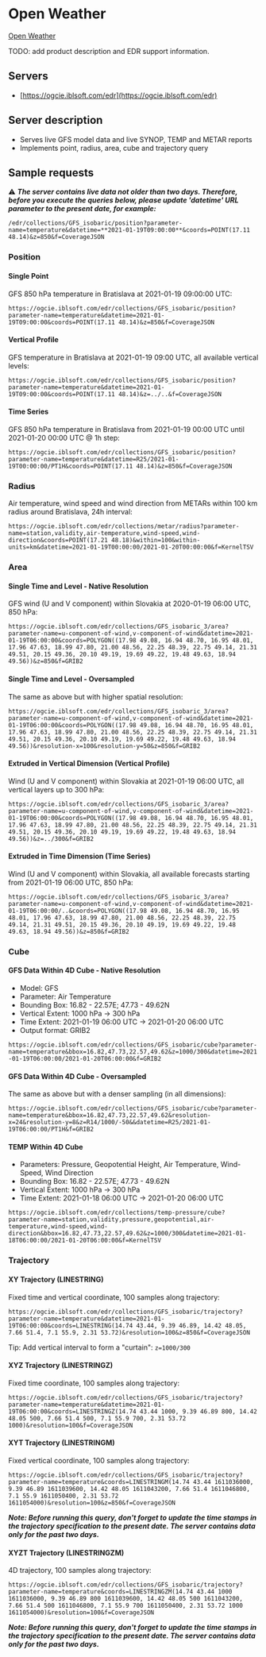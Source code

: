 # Open Weather

[Open Weather](https://www.iblsoft.com/products/open-weather)

TODO: add product description and EDR support information.

## Servers

- [https://ogcie.iblsoft.com/edr](https://ogcie.iblsoft.com/edr)

## Server description

- Serves live GFS model data and live SYNOP, TEMP and METAR reports
- Implements point, radius, area, cube and trajectory query

## Sample requests

:warning: ***The server contains live data not older than two days. Therefore, before you execute the queries below, please update 'datetime' URL parameter to the present date, for example:***

`/edr/collections/GFS_isobaric/position?parameter-name=temperature&datetime=**2021-01-19T09:00:00**&coords=POINT(17.11 48.14)&z=850&f=CoverageJSON`

### Position
#### Single Point
GFS 850 hPa temperature in Bratislava at 2021-01-19 09:00:00 UTC:

`https://ogcie.iblsoft.com/edr/collections/GFS_isobaric/position?parameter-name=temperature&datetime=2021-01-19T09:00:00&coords=POINT(17.11 48.14)&z=850&f=CoverageJSON`

#### Vertical Profile
GFS temperature in Bratislava at 2021-01-19 09:00 UTC, all available vertical levels:

`https://ogcie.iblsoft.com/edr/collections/GFS_isobaric/position?parameter-name=temperature&datetime=2021-01-19T09:00:00&coords=POINT(17.11 48.14)&z=../..&f=CoverageJSON`

#### Time Series
GFS 850 hPa temperature in Bratislava from 2021-01-19 00:00 UTC until 2021-01-20 00:00 UTC @ 1h step:

`https://ogcie.iblsoft.com/edr/collections/GFS_isobaric/position?parameter-name=temperature&datetime=R25/2021-01-19T00:00:00/PT1H&coords=POINT(17.11 48.14)&z=850&f=CoverageJSON`

### Radius
Air temperature, wind speed and wind direction from METARs within 100 km radius around Bratislava, 24h interval:

`https://ogcie.iblsoft.com/edr/collections/metar/radius?parameter-name=station,validity,air-temperature,wind-speed,wind-direction&coords=POINT(17.21 48.18)&within=100&within-units=km&datetime=2021-01-19T00:00:00/2021-01-20T00:00:00&f=KernelTSV`

### Area
#### Single Time and Level - Native Resolution
GFS wind (U and V component) within Slovakia at 2020-01-19 06:00 UTC, 850 hPa:

`https://ogcie.iblsoft.com/edr/collections/GFS_isobaric_3/area?parameter-name=u-component-of-wind,v-component-of-wind&datetime=2021-01-19T06:00:00&coords=POLYGON((17.98 49.08, 16.94 48.70, 16.95 48.01, 17.96 47.63, 18.99 47.80, 21.00 48.56, 22.25 48.39, 22.75 49.14, 21.31 49.51, 20.15 49.36, 20.10 49.19, 19.69 49.22, 19.48 49.63, 18.94 49.56))&z=850&f=GRIB2`

#### Single Time and Level - Oversampled
The same as above but with higher spatial resolution:

`https://ogcie.iblsoft.com/edr/collections/GFS_isobaric_3/area?parameter-name=u-component-of-wind,v-component-of-wind&datetime=2021-01-19T06:00:00&coords=POLYGON((17.98 49.08, 16.94 48.70, 16.95 48.01, 17.96 47.63, 18.99 47.80, 21.00 48.56, 22.25 48.39, 22.75 49.14, 21.31 49.51, 20.15 49.36, 20.10 49.19, 19.69 49.22, 19.48 49.63, 18.94 49.56))&resolution-x=100&resolution-y=50&z=850&f=GRIB2`

#### Extruded in Vertical Dimension (Vertical Profile)
Wind (U and V component) within Slovakia at 2021-01-19 06:00 UTC, all vertical layers up to 300 hPa:

`https://ogcie.iblsoft.com/edr/collections/GFS_isobaric_3/area?parameter-name=u-component-of-wind,v-component-of-wind&datetime=2021-01-19T06:00:00&coords=POLYGON((17.98 49.08, 16.94 48.70, 16.95 48.01, 17.96 47.63, 18.99 47.80, 21.00 48.56, 22.25 48.39, 22.75 49.14, 21.31 49.51, 20.15 49.36, 20.10 49.19, 19.69 49.22, 19.48 49.63, 18.94 49.56))&z=../300&f=GRIB2`

#### Extruded in Time Dimension (Time Series)
Wind (U and V component) within Slovakia, all available forecasts starting from 2021-01-19 06:00 UTC, 850 hPa:

`https://ogcie.iblsoft.com/edr/collections/GFS_isobaric_3/area?parameter-name=u-component-of-wind,v-component-of-wind&datetime=2021-01-19T06:00:00/..&coords=POLYGON((17.98 49.08, 16.94 48.70, 16.95 48.01, 17.96 47.63, 18.99 47.80, 21.00 48.56, 22.25 48.39, 22.75 49.14, 21.31 49.51, 20.15 49.36, 20.10 49.19, 19.69 49.22, 19.48 49.63, 18.94 49.56))&z=850&f=GRIB2`

### Cube
#### GFS Data Within 4D Cube - Native Resolution
- Model: GFS
- Parameter: Air Temperature
- Bounding Box: 16.82 - 22.57E; 47.73 - 49.62N
- Vertical Extent: 1000 hPa → 300 hPa
- Time Extent: 2021-01-19 06:00 UTC → 2021-01-20 06:00 UTC
- Output format: GRIB2

`https://ogcie.iblsoft.com/edr/collections/GFS_isobaric/cube?parameter-name=temperature&bbox=16.82,47.73,22.57,49.62&z=1000/300&datetime=2021-01-19T06:00:00/2021-01-20T06:00:00&f=GRIB2`

#### GFS Data Within 4D Cube - Oversampled
The same as above but with a denser sampling (in all dimensions):

`https://ogcie.iblsoft.com/edr/collections/GFS_isobaric/cube?parameter-name=temperature&bbox=16.82,47.73,22.57,49.62&resolution-x=24&resolution-y=8&z=R14/1000/-50&&datetime=R25/2021-01-19T06:00:00/PT1H&f=GRIB2`

#### TEMP Within 4D Cube
- Parameters: Pressure, Geopotential Height, Air Temperature, Wind- Speed, Wind Direction
- Bounding Box: 16.82 - 22.57E; 47.73 - 49.62N
- Vertical Extent: 1000 hPa → 300 hPa
- Time Extent: 2021-01-18 06:00 UTC → 2021-01-20 06:00 UTC

`https://ogcie.iblsoft.com/edr/collections/temp-pressure/cube?parameter-name=station,validity,pressure,geopotential,air-temperature,wind-speed,wind-direction&bbox=16.82,47.73,22.57,49.62&z=1000/300&datetime=2021-01-18T06:00:00/2021-01-20T06:00:00&f=KernelTSV`

### Trajectory
#### XY Trajectory (LINESTRING)
Fixed time and vertical coordinate, 100 samples along trajectory:

`https://ogcie.iblsoft.com/edr/collections/GFS_isobaric/trajectory?parameter-name=temperature&datetime=2021-01-19T06:00:00&coords=LINESTRING(14.74 43.44, 9.39 46.89, 14.42 48.05, 7.66 51.4, 7.1 55.9, 2.31 53.72)&resolution=100&z=850&f=CoverageJSON`

Tip: Add vertical interval to form a "curtain": `z=1000/300`

#### XYZ Trajectory (LINESTRINGZ)
Fixed time coordinate, 100 samples along trajectory:

`https://ogcie.iblsoft.com/edr/collections/GFS_isobaric/trajectory?parameter-name=temperature&datetime=2021-01-19T06:00:00&coords=LINESTRINGZ(14.74 43.44 1000, 9.39 46.89 800, 14.42 48.05 500, 7.66 51.4 500, 7.1 55.9 700, 2.31 53.72 1000)&resolution=100&f=CoverageJSON`

#### XYT Trajectory (LINESTRINGM)
Fixed vertical coordinate, 100 samples along trajectory:

`https://ogcie.iblsoft.com/edr/collections/GFS_isobaric/trajectory?parameter-name=temperature&coords=LINESTRINGM(14.74 43.44 1611036000, 9.39 46.89 1611039600, 14.42 48.05 1611043200, 7.66 51.4 1611046800, 7.1 55.9 1611050400, 2.31 53.72 1611054000)&resolution=100&z=850&f=CoverageJSON`

***Note: Before running this query, don't forget to update the time stamps in the trajectory specification to the present date. The server contains data only for the past two days.***

#### XYZT Trajectory (LINESTRINGZM)
4D trajectory, 100 samples along trajectory:

`https://ogcie.iblsoft.com/edr/collections/GFS_isobaric/trajectory?parameter-name=temperature&coords=LINESTRINGZM(14.74 43.44 1000 1611036000, 9.39 46.89 800 1611039600, 14.42 48.05 500 1611043200, 7.66 51.4 500 1611046800, 7.1 55.9 700 1611050400, 2.31 53.72 1000 1611054000)&resolution=100&f=CoverageJSON`

***Note: Before running this query, don't forget to update the time stamps in the trajectory specification to the present date. The server contains data only for the past two days.***
